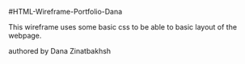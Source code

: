 #HTML-Wireframe-Portfolio-Dana

This wireframe uses some basic css to be able to basic layout of the webpage.

authored by Dana Zinatbakhsh
